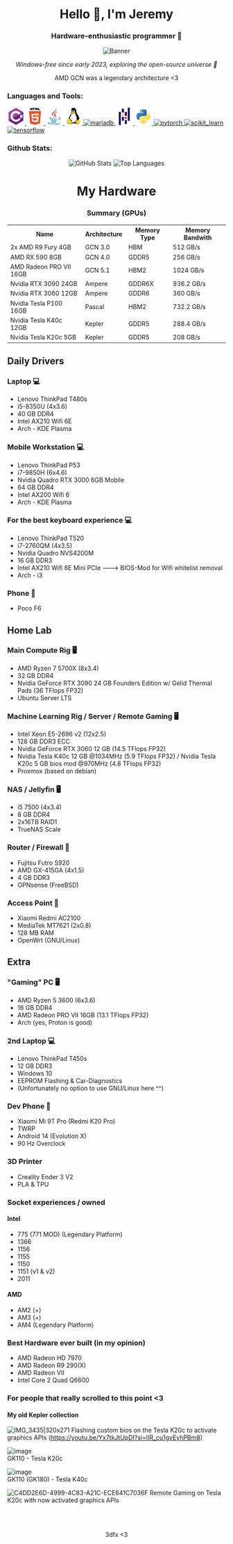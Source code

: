 <h1 align="center">Hello 👋, I'm Jeremy</h1>

<h3 align="center">Hardware-enthusiastic programmer 🚀</h3>
<p align="center">
  <img src="https://github.com/jeremistderechte/jeremistderechte/assets/116145963/0d11381b-6f48-4e37-bf80-eaef8e8fc83e" alt="Banner">
</p>
<p align="center"><i>Windows-free since early 2023, exploring the open-source universe 🐧</i></p>
<p align="center">AMD GCN was a legendary architecture <3</p>


<h3 align="left">Languages and Tools:</h3>
<p align="left"> <a href="https://www.w3schools.com/cs/" target="_blank" rel="noreferrer"> <img src="https://raw.githubusercontent.com/devicons/devicon/master/icons/csharp/csharp-original.svg" alt="csharp" width="40" height="40"/> </a> <a href="https://www.w3.org/html/" target="_blank" rel="noreferrer"> <img src="https://raw.githubusercontent.com/devicons/devicon/master/icons/html5/html5-original-wordmark.svg" alt="html5" width="40" height="40"/> </a> <a href="https://www.java.com" target="_blank" rel="noreferrer"> <img src="https://raw.githubusercontent.com/devicons/devicon/master/icons/java/java-original.svg" alt="java" width="40" height="40"/> </a> <a href="https://www.linux.org/" target="_blank" rel="noreferrer"> <img src="https://raw.githubusercontent.com/devicons/devicon/master/icons/linux/linux-original.svg" alt="linux" width="40" height="40"/> </a> <a href="https://mariadb.org/" target="_blank" rel="noreferrer"> <img src="https://www.vectorlogo.zone/logos/mariadb/mariadb-icon.svg" alt="mariadb" width="40" height="40"/> </a> <a href="https://pandas.pydata.org/" target="_blank" rel="noreferrer"> <img src="https://raw.githubusercontent.com/devicons/devicon/2ae2a900d2f041da66e950e4d48052658d850630/icons/pandas/pandas-original.svg" alt="pandas" width="40" height="40"/> </a> <a href="https://www.python.org" target="_blank" rel="noreferrer"> <img src="https://raw.githubusercontent.com/devicons/devicon/master/icons/python/python-original.svg" alt="python" width="40" height="40"/> </a> <a href="https://pytorch.org/" target="_blank" rel="noreferrer"> <img src="https://www.vectorlogo.zone/logos/pytorch/pytorch-icon.svg" alt="pytorch" width="40" height="40"/> </a> <a href="https://scikit-learn.org/" target="_blank" rel="noreferrer"> <img src="https://upload.wikimedia.org/wikipedia/commons/0/05/Scikit_learn_logo_small.svg" alt="scikit_learn" width="40" height="40"/> </a> <a href="https://www.tensorflow.org" target="_blank" rel="noreferrer"> <img src="https://www.vectorlogo.zone/logos/tensorflow/tensorflow-icon.svg" alt="tensorflow" width="40" height="40"/> </a> </p>

<h3 align="left">Github Stats:</h3>
<p align="center">
  <img src="https://github-readme-stats.vercel.app/api?username=jeremistderechte&theme=tokyonight" alt="GitHub Stats" height="180px"/>
  <img src="https://github-readme-stats.vercel.app/api/top-langs/?username=jeremistderechte&theme=tokyonight" alt="Top Languages" height="180px"/>
</p>




<h1 align="center">My Hardware</h1>

<h3 align="center">Summary (GPUs)</h3>
<table align="center">
  <tr>
    <th>Name</th>
    <th>Architecture</th>
    <th>Memory Type</th>
    <th>Memory Bandwith</th>
  </tr>
  <tr>
    <td>2x AMD R9 Fury 4GB</td>
    <td>GCN 3.0</td>
    <td>HBM</td>
    <td>512 GB/s</td>
  </tr>
  <tr>
    <td>AMD RX 590 8GB</td>
    <td>GCN 4.0</td>
    <td>GDDR5</td>
    <td>256 GB/s</td>
  </tr>
  <tr>
    <td>AMD Radeon PRO VII 16GB</td>
    <td>GCN 5.1</td>
    <td>HBM2</td>
    <td>1024 GB/s</td>
  </tr>
  <tr>
    <td>Nvidia RTX 3090 24GB</td>
    <td>Ampere</td>
    <td>GDDR6X</td>
    <td>936.2 GB/s</td>
  </tr>
  <tr>
    <td>Nvidia RTX 3060 12GB</td>
    <td>Ampere</td>
    <td>GDDR6</td>
    <td>360 GB/s</td>
  </tr>
  <tr>
    <td>Nvidia Tesla P100 16GB</td>
    <td>Pascal</td>
    <td>HBM2</td>
    <td>732.2 GB/s</td>
  </tr>
  <tr>
    <td>Nvidia Tesla K40c 12GB</td>
    <td>Kepler</td>
    <td>GDDR5</td>
    <td>288.4 GB/s</td>
  </tr>
  <tr>
    <td>Nvidia Tesla K20c 5GB</td>
    <td>Kepler</td>
    <td>GDDR5</td>
    <td>208 GB/s</td>
  </tr>
</table>


<h2 align="left">Daily Drivers</h2>

### Laptop 💻
- Lenovo ThinkPad T480s
- i5-8350U (4x3.6)
- 40 GB DDR4
- Intel AX210 Wifi 6E
- Arch - KDE Plasma

### Mobile Workstation 💻
- Lenovo ThinkPad P53
- i7-9850H (6x4.6)
- Nvidia Quadro RTX 3000 6GB Mobile
- 64 GB DDR4
- Intel AX200 Wifi 6
- Arch - KDE Plasma

### For the best keyboard experience 💻
- Lenovo ThinkPad T520
- i7-2760QM (4x3.5)
- Nvidia Quadro NVS4200M
- 16 GB DDR3
- Intel AX210 Wifi 6E Mini PCIe ---> BIOS-Mod for Wifi whitelist removal
- Arch - i3

### Phone 📱
- Poco F6

<h2 align="left">Home Lab</h2>

### Main Compute Rig 🖥️
- AMD Ryzen 7 5700X (8x3.4)
- 32 GB DDR4
- Nvidia GeForce RTX 3090 24 GB Founders Edition w/ Gelid Thermal Pads (36 TFlops FP32) 
- Ubuntu Server LTS

### Machine Learning Rig / Server / Remote Gaming 🖥️
- Intel Xeon E5-2696 v2 (12x2.5)
- 128 GB DDR3 ECC
- Nvidia GeForce RTX 3060 12 GB (14.5 TFlops FP32)
- Nvidia Tesla K40c 12 GB @1034MHz (5.9 TFlops FP32) / Nvidia Tesla K20c 5 GB bios mod @970MHz (4.8 TFlops FP32)
- Proxmox (based on debian)

### NAS / Jellyfin 🖥️
- i5 7500 (4x3.4)
- 8 GB DDR4
- 2x16TB RAID1
- TrueNAS Scale

### Router / Firewall :no_entry_sign:
- Fujitsu Futro S920
- AMD GX-415GA (4x1.5)
- 4 GB DDR3
- OPNsense (FreeBSD)

### Access Point :signal_strength:
- Xiaomi Redmi AC2100
- MediaTek MT7621 (2x0.8)
- 128 MB RAM
- OpenWrt (GNU/Linux)

<h2 align="left">Extra</h2>

### "Gaming" PC 🖥️
- AMD Ryzen 5 3600 (6x3.6)
- 16 GB DDR4
- AMD Radeon PRO VII 16GB (13.1 TFlops FP32) 
- Arch (yes, Proton is good)

### 2nd Laptop 💻
- Lenovo ThinkPad T450s
- 12 GB DDR3
- Windows 10
- EEPROM Flashing & Car-Diagnostics
- (Unfortunately no option to use GNU/Linux here ^^)
  
### Dev Phone 📱
- Xiaomi Mi 9T Pro (Redmi K20 Pro)
- TWRP
- Android 14 (Evolution X)
- 90 Hz Overclock

### 3D Printer
- Creality Ender 3 V2
- PLA & TPU

### Socket experiences / owned
#### Intel
- 775 (771 MOD) (Legendary Platform)
- 1366
- 1156
- 1155
- 1150
- 1151 (v1 & v2)
- 2011

#### AMD
- AM2 (+)
- AM3 (+)
- AM4 (Legendary Platform)

### Best Hardware ever built (in my opinion)
- AMD Radeon HD 7970
- AMD Radeon R9 290(X)
- AMD Radeon VII
- Intel Core 2 Quad Q6600

### For people that really scrolled to this point <3

#### My old Kepler collection
![IMG_3435|320x271](https://github.com/jeremistderechte/jeremistderechte/assets/116145963/5d90b45c-c17a-461b-afc7-98b51127d581)
Flashing custom bios on the Tesla K20c to activate graphics APIs (https://youtu.be/Yx7tkJtUpDI?si=lIR_cu1gvEyhPBm8)
<br>

![image](https://github.com/jeremistderechte/jeremistderechte/assets/116145963/23388cea-c7fb-423a-9d46-ca398dd76fb0)<br>
GK110 - Tesla K20c

![image](https://github.com/jeremistderechte/jeremistderechte/assets/116145963/bef128a0-0434-4ceb-a4b6-921107abc26c)<br>
GK110 (GK180) - Tesla K40c

![C4DD2E6D-4999-4C83-A21C-ECE641C7036F](https://github.com/jeremistderechte/jeremistderechte/assets/116145963/9e357ee3-e068-413c-aa78-d205ea54963f)
Remote Gaming on Tesla K20c with now activated graphics APIs

<br>
<br>
<p align="center">3dfx <3</p>
